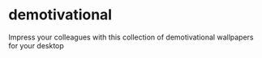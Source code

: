 # demotivational
Impress your colleagues with this collection of demotivational wallpapers for your desktop
